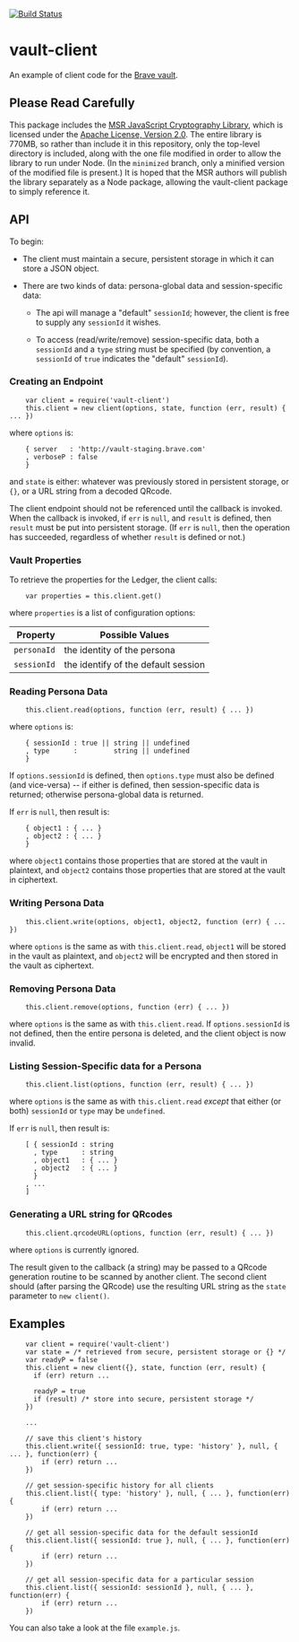 [![Build Status](https://travis-ci.org/brave/vault-client.svg)](https://travis-ci.com/brave/vault-client)

# vault-client

An example of client code for the [Brave vault](https://github.com/brave/vault).

## Please Read Carefully
This package includes the [MSR JavaScript Cryptography Library](http://research.microsoft.com/en-us/projects/msrjscrypto/),
which is licensed under the [Apache License, Version 2.0](http://www.apache.org/licenses/LICENSE-2.0).
The entire library is 770MB, so rather than include it in this repository,
only the top-level directory is included,
along with the one file modified in order to allow the library to run under Node.
(In the `minimized` branch, only a minified version of the modified file is present.)
It is hoped that the MSR authors will publish the library separately as a Node package,
allowing the vault-client package to simply reference it.

## API

To begin:

- The client must maintain a secure, persistent storage in which it can store a JSON object.

- There are two kinds of data: persona-global data and session-specific data:

    - The api will manage a "default" `sessionId`; however, the client is free to supply any `sessionId` it wishes.

    - To access (read/write/remove) session-specific data, both a `sessionId` and a `type` string must be specified
    (by convention, a `sessionId` of `true` indicates the "default" `sessionId`).

### Creating an Endpoint

        var client = require('vault-client')
        this.client = new client(options, state, function (err, result) { ... })

where `options` is:

        { server   : 'http://vault-staging.brave.com'
        , verboseP : false
        }

and `state` is either: whatever was previously stored in persistent storage, or `{}`, or a URL string from a decoded QRcode.

The  client endpoint should not be referenced until the callback is invoked.
When the callback is invoked, if `err` is `null`, and `result` is defined, then `result` must be put into persistent storage.
(If `err` is `null`,
then the operation has succeeded,
regardless of whether `result` is defined or not.)

### Vault Properties

To retrieve the properties for the Ledger, the client calls:

        var properties = this.client.get()

where `properties` is a list of configuration options:

| Property    | Possible Values                      |
|------------:|--------------------------------------|
| `personaId` | the identity of the persona          |
| `sessionId` | the identify of the default session  |


### Reading Persona Data

        this.client.read(options, function (err, result) { ... })

where `options` is:

        { sessionId : true || string || undefined
        , type      :         string || undefined
        }

If `options.sessionId` is defined, then `options.type` must also be defined (and vice-versa) -- if either is defined, then
session-specific data is returned; otherwise persona-global data is returned.

If `err` is `null`, then result is:

        { object1 : { ... }
        , object2 : { ... }
        }

where `object1` contains those properties that are stored at the vault in plaintext,
and `object2` contains those properties that are stored at the vault in ciphertext.

### Writing Persona Data

        this.client.write(options, object1, object2, function (err) { ... })

where `options` is the same as with `this.client.read`,
`object1` will be stored in the vault as plaintext,
and `object2` will be encrypted and then stored in the vault as ciphertext.

### Removing Persona Data

        this.client.remove(options, function (err) { ... })

where `options` is the same as with `this.client.read`.
If `options.sessionId` is not defined, then the entire persona is deleted, and the client object is now invalid.

### Listing Session-Specific data for a Persona

        this.client.list(options, function (err, result) { ... })

where `options` is the same as with `this.client.read` _except_ that either (or both) `sessionId` or `type` may be `undefined`.

If `err` is `null`, then result is:

        [ { sessionId : string
          , type      : string
          , object1   : { ... }
          , object2   : { ... }
          }
        , ...
        ]

### Generating a URL string for QRcodes

        this.client.qrcodeURL(options, function (err, result) { ... })

where `options` is currently ignored.

The result given to the callback (a string) may be passed to a QRcode generation routine to be scanned by another client.
The second client should (after parsing the QRcode) use the resulting URL string as the `state` parameter to `new client()`.


## Examples

        var client = require('vault-client')
        var state = /* retrieved from secure, persistent storage or {} */
        var readyP = false
        this.client = new client({}, state, function (err, result) {
          if (err) return ...

          readyP = true
          if (result) /* store into secure, persistent storage */
        })

        ...

        // save this client's history
        this.client.write({ sessionId: true, type: 'history' }, null, { ... }, function(err) {
            if (err) return ...
        })

        // get session-specific history for all clients
        this.client.list({ type: 'history' }, null, { ... }, function(err) {
            if (err) return ...
        })

        // get all session-specific data for the default sessionId
        this.client.list({ sessionId: true }, null, { ... }, function(err) {
            if (err) return ...
        })

        // get all session-specific data for a particular session
        this.client.list({ sessionId: sessionId }, null, { ... }, function(err) {
            if (err) return ...
        })

You can also take a look at the file `example.js`.
